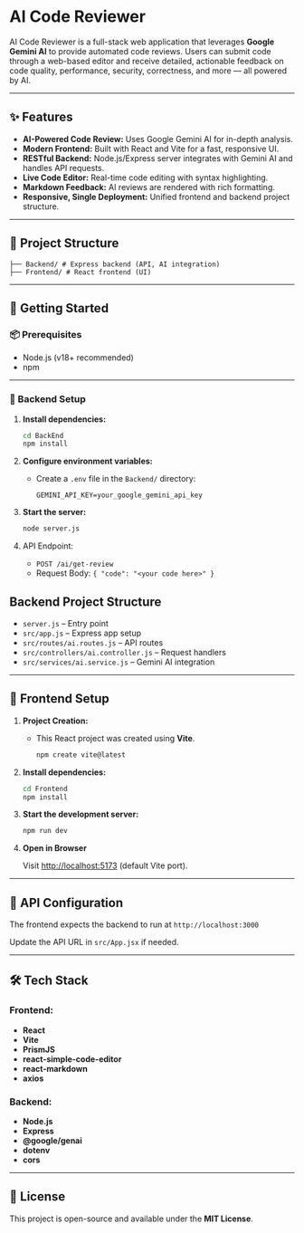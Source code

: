 # AI Code Reviewer

AI Code Reviewer is a full-stack web application that leverages **Google Gemini AI** to provide automated code reviews. Users can submit code through a web-based editor and receive detailed, actionable feedback on code quality, performance, security, correctness, and more — all powered by AI.

---

## ✨ Features

- **AI-Powered Code Review:** Uses Google Gemini AI for in-depth analysis.
- **Modern Frontend:** Built with React and Vite for a fast, responsive UI.
- **RESTful Backend:** Node.js/Express server integrates with Gemini AI and handles API requests.
- **Live Code Editor:** Real-time code editing with syntax highlighting.
- **Markdown Feedback:** AI reviews are rendered with rich formatting.
- **Responsive, Single Deployment:** Unified frontend and backend project structure.

---

## 📁 Project Structure

```
├── Backend/ # Express backend (API, AI integration)
├── Frontend/ # React frontend (UI)
```


---

## 🚀 Getting Started

### 📦 Prerequisites

- Node.js (v18+ recommended)
- npm

---

### 📌 Backend Setup

1. **Install dependencies:**
    ```sh
   cd BackEnd
   npm install
   ```
2. **Configure environment variables:**
    - Create a `.env` file in the `Backend/` directory:
      ```
      GEMINI_API_KEY=your_google_gemini_api_key
      ```

3. **Start the server:**
   ```sh
   node server.js
   ```
4. API Endpoint:

    - `POST /ai/get-review`
    - Request Body: `{ "code": "<your code here>" }`

  ## Backend Project Structure

- `server.js` – Entry point
- `src/app.js` – Express app setup
- `src/routes/ai.routes.js` – API routes
- `src/controllers/ai.controller.js` – Request handlers
- `src/services/ai.service.js` – Gemini AI integration
---

## 📌 Frontend Setup

1. **Project Creation:**

    - This React project was created using **Vite**.

        ```bash
        npm create vite@latest
        ```

2. **Install dependencies:**

    ```bash
    cd Frontend
    npm install
    ```
3. **Start the development server:**
    ```bash
    npm run dev
    ```
4. **Open in Browser**

    Visit [http://localhost:5173](http://localhost:5173) (default Vite port).



---

## 🔧 API Configuration

The frontend expects the backend to run at `http://localhost:3000`

Update the API URL in `src/App.jsx` if needed.

---

## 🛠️ Tech Stack

### **Frontend:**
- **React**
- **Vite**
- **PrismJS**
- **react-simple-code-editor**
- **react-markdown**
- **axios**

### **Backend:**
- **Node.js**
- **Express**
- **@google/genai**
- **dotenv**
- **cors**

---

## 📄 License

This project is open-source and available under the **MIT License**.

